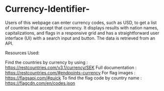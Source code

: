 # Currency-Identifier-
Users of this webpage can enter currency codes, such as USD, to get a list of countries that accept that currency. It displays results with nation names, capitalizations, and flags in a responsive grid and has a straightforward user interface (UI) with a search input and button. The data is retrieved from an API.

Resources Used:

Find the countries by currency by using : 
https://restcountries.com/v3.1/currency/SEK
Full documentation : 
https://restcountries.com/#endpoints-currency
For flag images : 
https://flagsapi.com/#quick
To find the flag code by country name : 
https://flagcdn.com/en/codes.json
